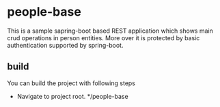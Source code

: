 # people-base
This is a sample sapring-boot based REST application which shows main crud operations in person entities. More over it is protected by basic authentication supported by spring-boot.

## build
You can build the project with following steps
- Navigate to project root. */people-base
